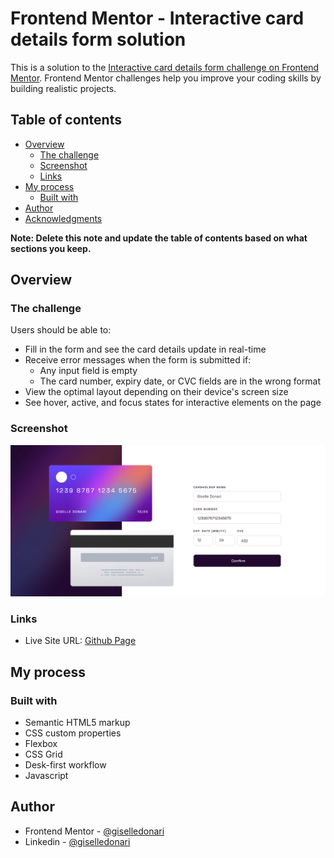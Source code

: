 # Frontend Mentor - Interactive card details form solution

This is a solution to the [Interactive card details form challenge on Frontend Mentor](https://www.frontendmentor.io/challenges/interactive-card-details-form-XpS8cKZDWw). Frontend Mentor challenges help you improve your coding skills by building realistic projects. 

## Table of contents

- [Overview](#overview)
  - [The challenge](#the-challenge)
  - [Screenshot](#screenshot)
  - [Links](#links)
- [My process](#my-process)
  - [Built with](#built-with)
- [Author](#author)
- [Acknowledgments](#acknowledgments)

**Note: Delete this note and update the table of contents based on what sections you keep.**

## Overview

### The challenge

Users should be able to:

- Fill in the form and see the card details update in real-time
- Receive error messages when the form is submitted if:
  - Any input field is empty
  - The card number, expiry date, or CVC fields are in the wrong format
- View the optimal layout depending on their device's screen size
- See hover, active, and focus states for interactive elements on the page

### Screenshot

![My Solution](./assets/images/mysolution.PNG)



### Links

- Live Site URL: [Github Page](https://giselledonari.github.io/Interactive-card-details-form-/)

## My process

### Built with

- Semantic HTML5 markup
- CSS custom properties
- Flexbox
- CSS Grid
- Desk-first workflow
- Javascript




## Author

- Frontend Mentor - [@giselledonari](https://www.frontendmentor.io/profile/giselledonari)
- Linkedin - [@giselledonari](https://www.linkedin.com/in/giselle-donari-riveros-88473510b/)

